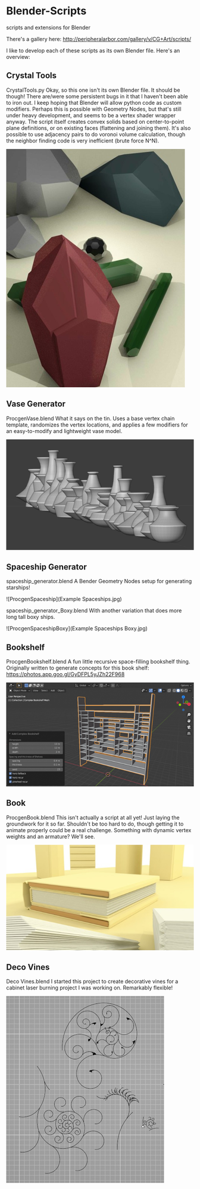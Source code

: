 # Blender-Scripts
scripts and extensions for Blender

There's a gallery here:
http://peripheralarbor.com/gallery/v/CG+Art/scripts/

I like to develop each of these scripts as its own Blender file. Here's an overview:

## Crystal Tools
CrystalTools.py
Okay, so this one isn't its own Blender file. It should be though! There are/were some persistent bugs in it that I haven't been able to iron out. I keep hoping that Blender will allow python code as custom modifiers. Perhaps this is possible with Geometry Nodes, but that's still under heavy development, and seems to be a vertex shader wrapper anyway.
The script itself creates convex solids based on center-to-point plane definitions, or on existing faces (flattening and joining them). It's also possible to use adjacency pairs to do voronoi volume calculation, though the neighbor finding code is very inefficient (brute force N^N).

![Crystools](CrysTools.jpg)

## Vase Generator
ProcgenVase.blend
What it says on the tin. Uses a base vertex chain template, randomizes the vertex locations, and applies a few modifiers for an easy-to-modify and lightweight vase model.

![ProcgenVase](VaseGenerator.png)

## Spaceship Generator
spaceship_generator.blend
A Bender Geometry Nodes setup for generating starships!

![ProcgenSpaceship](Example Spaceships.jpg)

spaceship_generator_Boxy.blend
With another variation that does more long tall boxy ships.

![ProcgenSpaceshipBoxy](Example Spaceships Boxy.jpg)

## Bookshelf
ProcgenBookshelf.blend
A fun little recursive space-filling bookshelf thing.
Originally written to generate concepts for this book shelf: https://photos.app.goo.gl/GyDFPL5yJZh22F968

![Bookshelf](ComplexBookshelf.png)

## Book
ProcgenBook.blend
This isn't actually a script at all yet! Just laying the groundwork for it so far. Shouldn't be too hard to do, though getting it to animate properly could be a real challenge. Something with dynamic vertex weights and an armature? We'll see.

![Book Gen](Book.jpg)

## Deco Vines
Deco Vines.blend
I started this project to create decorative vines for a cabinet laser burning project I was working on. Remarkably flexible!

![Art Deco Recursive Spiral Vines](DecoVines.png)

